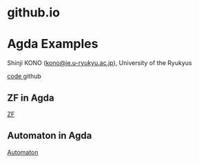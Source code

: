 # github.io

Agda Examples
============

Shinji KONO (kono@ie.u-ryukyu.ac.jp), University of the Ryukyus

[code ](https://github.com/shinji-kono/) github 

## ZF in Agda

[ZF](zf-in-agda/README.md)  

## Automaton in Agda

[Automaton](automaton-in-agda/README.md)  

